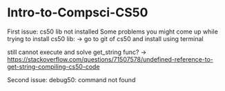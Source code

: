 # Intro-to-Compsci-CS50
 
 First issue: cs50 lib not installed
Some problems you might come up while trying to install cs50 lib:
-> go to git of cs50 and install using terminal

still cannot execute and solve get_string func?
-> https://stackoverflow.com/questions/71507578/undefined-reference-to-get-string-compiling-cs50-code

Second issue:  debug50: command not found
